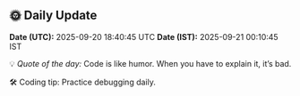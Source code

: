 ## 🌞 Daily Update

**Date (UTC):** 2025-09-20 18:40:45 UTC
**Date (IST):** 2025-09-21 00:10:45 IST

💡 *Quote of the day:* Code is like humor. When you have to explain it, it’s bad.

🛠️ Coding tip: Practice debugging daily.
